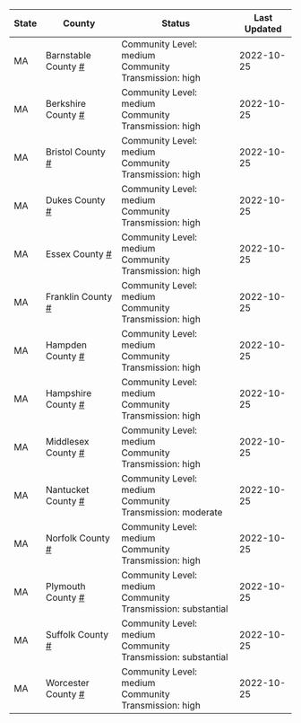 State | County | Status | Last Updated
--- | --- | --- | --- 
MA | Barnstable County <a href="#barnstable_county">#</a> | <a name="barnstable_county"></a>Community Level: medium<br/>Community Transmission: high | 2022-10-25
MA | Berkshire County <a href="#berkshire_county">#</a> | <a name="berkshire_county"></a>Community Level: medium<br/>Community Transmission: high | 2022-10-25
MA | Bristol County <a href="#bristol_county">#</a> | <a name="bristol_county"></a>Community Level: medium<br/>Community Transmission: high | 2022-10-25
MA | Dukes County <a href="#dukes_county">#</a> | <a name="dukes_county"></a>Community Level: medium<br/>Community Transmission: high | 2022-10-25
MA | Essex County <a href="#essex_county">#</a> | <a name="essex_county"></a>Community Level: medium<br/>Community Transmission: high | 2022-10-25
MA | Franklin County <a href="#franklin_county">#</a> | <a name="franklin_county"></a>Community Level: medium<br/>Community Transmission: high | 2022-10-25
MA | Hampden County <a href="#hampden_county">#</a> | <a name="hampden_county"></a>Community Level: medium<br/>Community Transmission: high | 2022-10-25
MA | Hampshire County <a href="#hampshire_county">#</a> | <a name="hampshire_county"></a>Community Level: medium<br/>Community Transmission: high | 2022-10-25
MA | Middlesex County <a href="#middlesex_county">#</a> | <a name="middlesex_county"></a>Community Level: medium<br/>Community Transmission: high | 2022-10-25
MA | Nantucket County <a href="#nantucket_county">#</a> | <a name="nantucket_county"></a>Community Level: medium<br/>Community Transmission: moderate | 2022-10-25
MA | Norfolk County <a href="#norfolk_county">#</a> | <a name="norfolk_county"></a>Community Level: medium<br/>Community Transmission: high | 2022-10-25
MA | Plymouth County <a href="#plymouth_county">#</a> | <a name="plymouth_county"></a>Community Level: medium<br/>Community Transmission: substantial | 2022-10-25
MA | Suffolk County <a href="#suffolk_county">#</a> | <a name="suffolk_county"></a>Community Level: medium<br/>Community Transmission: substantial | 2022-10-25
MA | Worcester County <a href="#worcester_county">#</a> | <a name="worcester_county"></a>Community Level: medium<br/>Community Transmission: high | 2022-10-25
